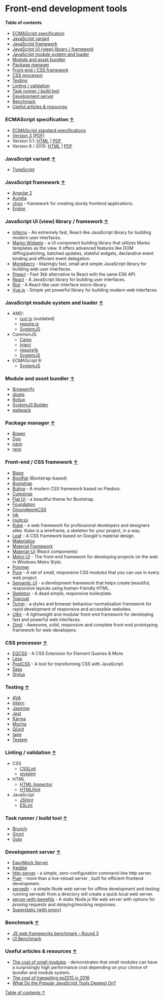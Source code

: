 # Front-end development tools

#### Table of contents <a name="toc"></a>
* [ECMAScript specification](#ecma-specification)
* [JavaScript variant](#js-variant)
* [JavaScript framework](#js-framework)
* [JavaScript UI (view) library / framework](#js-ui-library)
* [JavaScript module system and loader](#loader)
* [Module and asset bundler](#bundler)
* [Package manager](#package-manager)
* [Front-end / CSS framework](#frontend-framework)
* [CSS processor](#css-processor)
* [Testing](#testing)
* [Linting / validation](#linting)
* [Task runner / build tool](#task-runner)
* [Development server](#dev-server)
* [Benchmark](#benchmark)
* [Useful articles & resources](#resources)

### ECMAScript specification <a name="ecma-specification"></a> [&#x2191;](#toc)
* [ECMAScript standard specifications](http://www.ecma-international.org/publications/standards/Ecma-262-arch.htm)
* [Version 3 (PDF)](http://www.ecma-international.org/publications/files/ECMA-ST-ARCH/ECMA-262,%203rd%20edition,%20December%201999.pdf)
* Version 5.1: [HTML](http://www.ecma-international.org/ecma-262/5.1/index.html) | [PDF](http://www.ecma-international.org/publications/files/ECMA-ST-ARCH/ECMA-262%205.1%20edition%20June%202011.pdf)
* Version 6 / 2015: [HTML](http://www.ecma-international.org/ecma-262/6.0/index.html) | [PDF](http://www.ecma-international.org/publications/files/ECMA-ST-ARCH/ECMA-262%206th%20edition%20June%202015.pdf)

### JavaScript variant <a name="js-variant"></a> [&#x2191;](#toc)
* [TypeScript](http://www.typescriptlang.org/)

### JavaScript framework <a name="js-framework"></a> [&#x2191;](#toc)
* [Angular 2](https://angular.io/)
* [Aurelia](http://aurelia.io/)
* [choo](https://github.com/yoshuawuyts/choo) - framework for creating sturdy frontend applications.
* [Ember](http://emberjs.com/)

### JavaScript UI (view) library / framework <a name="js-ui-library"></a> [&#x2191;](#toc)
* [Inferno](http://infernojs.org/) - An extremely fast, React-like JavaScript library for building modern user interfaces.
* [Marko Widgets](http://markojs.com/) - a UI component building library that utilizes Marko templates as the view. It offers advanced features like DOM diffing/patching, batched updates, stateful widgets, declarative event binding and efficient event delegation.
* [Monkberry](http://monkberry.js.org/) - blazingly fast, small and simple JavaScript library for building web user interfaces.
* [Preact](https://preactjs.com/) - Fast 3kb alternative to React with the same ES6 API.
* [React](https://facebook.github.io/react/) - A JavaScript library for building user interfaces.
* [Riot](http://riotjs.com/) - A React-like user interface micro-library.
* [Vue.js](http://vuejs.org/) - Simple yet powerful library for building modern web interfaces.

### JavaScript module system and loader <a name="loader"></a> [&#x2191;](#toc)
* AMD:
  - [curl.js](https://github.com/cujojs/curl) (outdated)
  - [require.js](http://requirejs.org/)
  - [SystemJS](https://github.com/systemjs/systemjs)
* CommonJS:
  - [Cajon](https://github.com/requirejs/cajon)
  - [Inject](http://www.injectjs.com/)
  - [require1k](https://github.com/Stuk/require1k)
  - [SystemJS](https://github.com/systemjs/systemjs)
* ECMAScript 6:
  - [SystemJS](https://github.com/systemjs/systemjs)

### Module and asset bundler <a name="bundler"></a> [&#x2191;](#toc)
* [Browserify](http://browserify.org/)
* [gluejs](http://mixu.net/gluejs/)
* [Rollup](http://rollupjs.org/)
* [SystemJS Builder](https://github.com/systemjs/builder) 
* [webpack](http://webpack.github.io/)

### Package manager <a name="package-manager"></a> [&#x2191;](#toc)
* [Bower](https://bower.io/)
* [Duo](http://duojs.org/)
* [jspm](http://jspm.io/)
* [npm](https://www.npmjs.com/)

### Front-end / CSS framework <a name="frontend-framework"></a> [&#x2191;](#toc)
* [Blaze](http://blazecss.com/)
* [Bootflat](http://bootflat.github.io/) (Bootstrap-based)
* [Bootstrap](http://getbootstrap.com/)
* [Bulma](http://bulma.io/) - A modern CSS framework based on Flexbox.
* [Cutestrap](https://www.cutestrap.com/)
* [Flat UI](http://designmodo.github.io/Flat-UI/) - a beautiful theme for Bootstrap.
* [Foundation](http://foundation.zurb.com/)
* [GroundworkCSS](http://groundworkcss.github.io/)
* [Ink](http://ink.sapo.pt/)
* [inuitcss](https://github.com/inuitcss/getting-started)
* [Kube](https://imperavi.com/kube/) - a web framework for professional developers and designers alike. Kube is a wireframe, a skeleton for your project, in a way.
* [Leaf](http://getleaf.com/) - A CSS framework based on Google's material design.
* [Materialize](http://materializecss.com/)
* [Material Framework](http://nt1m.github.io/material-framework/)
* [Material-UI](http://www.material-ui.com) (React components)
* [Metro UI](http://metroui.org.ua/) - The front-end framework for developing projects on the web in Windows Metro Style.
* [Polymer](http://www.polymer-project.org/)
* [Pure](http://purecss.io/) - A set of small, responsive CSS modules that you can use in every web project.
* [Semantic UI](http://semantic-ui.com/) - a development framework that helps create beautiful, responsive layouts using human-friendly HTML.
* [Skeleton](http://getskeleton.com/) - A dead simple, responsive boilerplate.
* [Topcoat](http://topcoat.io/)
* [Turret](http://turretcss.com/) - a styles and browser behaviour normalisation framework for rapid development of responsive and accessible websites.
* [UIkit](http://getuikit.com/) - A lightweight and modular front-end framework for developing fast and powerful web interfaces.
* [Zimit](http://firezenk.github.io/zimit/) - Awesome, solid, responsive and complete front-end prototyping framework for web-developers.

### CSS processor <a name="css-processor"></a> [&#x2191;](#toc)
* [EQCSS](http://elementqueries.com/) - A CSS Extension for Element Queries & More.
* [Less](http://lesscss.org/)
* [PostCSS](http://postcss.org/) - A tool for transforming CSS with JavaScript.
* [Sass](http://sass-lang.com/)
* [Stylus](http://stylus-lang.com/)

### Testing <a name="testing"></a> [&#x2191;](#toc)
* [AVA](https://github.com/avajs/ava)
* [Intern](http://theintern.github.io/)
* [Jasmine](http://jasmine.github.io/)
* [Jest](http://facebook.github.io/jest/)
* [Karma](http://karma-runner.github.io/)
* [Mocha](http://mochajs.org/)
* [QUnit](http://qunitjs.com/)
* [tape](https://github.com/substack/tape)
* [Testem](https://github.com/testem/testem)

### Linting / validation <a name="linting"></a> [&#x2191;](#toc)
* CSS
  - [CSSLint](https://github.com/CSSLint/csslint)
  - [stylelint](http://stylelint.io/)
* HTML
  - [HTML Inspector](https://github.com/philipwalton/html-inspector)
  - [HTMLHint](http://htmlhint.com/)
* JavaScript
  - [JSHint](www.jshint.com)
  - [ESLint](http://eslint.org/)

### Task runner / build tool <a name="task-runner"></a> [&#x2191;](#toc)
* [Brunch](http://brunch.io/)
* [Grunt](http://gruntjs.com/)
* [Gulp](http://gulpjs.com/)

### Development server <a name="dev-server"></a> [&#x2191;](#toc)
* [EasyMock Server](https://github.com/cyberagent/node-easymock)
* [freddie](https://github.com/Scytl/freddie)
* [http-server](https://github.com/indexzero/http-server) - a simple, zero-configuration command-line http server.
* [Puer](https://github.com/leeluolee/puer) - more than a live-reload server , built for efficient frontend development.
* [servedir](https://github.com/evanw/servedir) - a simple Node web server for offline development and testing: running servedir from a directory will create a quick local web server.
* [server-with-benefits](https://github.com/galbi101/server-with-benefits) - A static Node.js file web server with options for proxing requests and delaying/mocking responses.
* [Superstatic (with proxy)](https://github.com/colinbate/superstatic-with-proxy)

### Benchmark <a name="benchmark"></a> [&#x2191;](#toc)
* [JS web frameworks benchmark – Round 3](http://www.stefankrause.net/wp/?p=301)
* [UI Benchmark](https://localvoid.github.io/uibench/)

### Useful articles & resources <a name="resources"></a> [&#x2191;](#toc)
* [The cost of small modules](https://nolanlawson.com/2016/08/15/the-cost-of-small-modules/) - demonstrates that small modules can have a surprisingly high performance cost depending on your choice of bundler and module system.
* [The cost of transpiling es2015 in 2016](https://github.com/samccone/The-cost-of-transpiling-es2015-in-2016)
* [What Do the Popular JavaScript Tools Depend On?](http://developer.telerik.com/featured/popular-javascript-tools-depend/)

[Table of contents &#x2191;](#toc)
